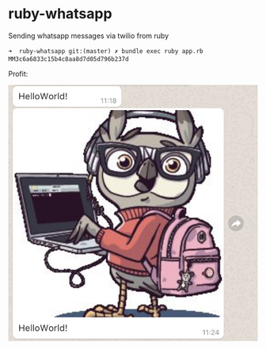 # ruby-whatsapp
Sending whatsapp messages via twilio from ruby

```
➜  ruby-whatsapp git:(master) ✗ bundle exec ruby app.rb
MM3c6a6833c15b4c8aa8d7d05d796b237d
```

Profit:

<img src="example.png"
     alt="Working!"
          style="float: left; margin-right: 10px;" />
